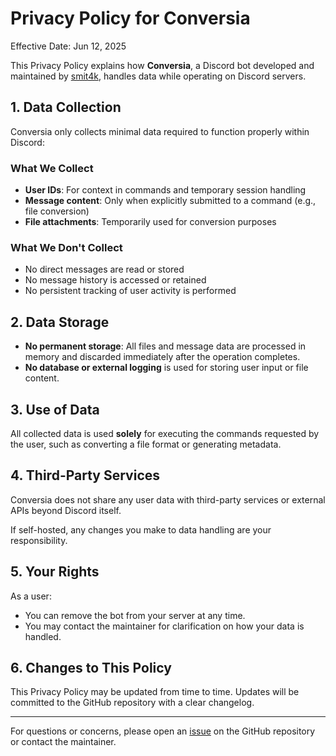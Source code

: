 # Privacy Policy for Conversia

Effective Date: Jun 12, 2025

This Privacy Policy explains how **Conversia**, a Discord bot developed and maintained by [smit4k](https://github.com/smit4k), handles data while operating on Discord servers.

## 1. Data Collection

Conversia only collects minimal data required to function properly within Discord:

### What We Collect

- **User IDs**: For context in commands and temporary session handling
- **Message content**: Only when explicitly submitted to a command (e.g., file conversion)
- **File attachments**: Temporarily used for conversion purposes

### What We **Don't** Collect

- No direct messages are read or stored
- No message history is accessed or retained
- No persistent tracking of user activity is performed

## 2. Data Storage

- **No permanent storage**: All files and message data are processed in memory and discarded immediately after the operation completes.
- **No database or external logging** is used for storing user input or file content.

## 3. Use of Data

All collected data is used **solely** for executing the commands requested by the user, such as converting a file format or generating metadata.

## 4. Third-Party Services

Conversia does not share any user data with third-party services or external APIs beyond Discord itself.

If self-hosted, any changes you make to data handling are your responsibility.

## 5. Your Rights

As a user:

- You can remove the bot from your server at any time.
- You may contact the maintainer for clarification on how your data is handled.

## 6. Changes to This Policy

This Privacy Policy may be updated from time to time. Updates will be committed to the GitHub repository with a clear changelog.

---

For questions or concerns, please open an [issue](https://github.com/smit4k/conversia/issues) on the GitHub repository or contact the maintainer.
